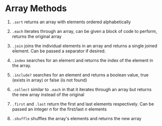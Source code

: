 # Array Methods

1. `.sort` returns an array with elements ordered alphabetically

1. `.each` iterates through an array, can be given a block of code to perform, returns the original array

1. `.join` joins the individual elements in an array and returns a single joined element. Can be passed a separator if desired.

1. `.index` searches for an element and returns the index of the element in the array.

1. `.include?` searches for an element and returns a boolean value, true (exists in array) or false (is not found)

1. `.collect` similar to `.each` in that it iterates through an array but returns the new array instead of the original

1. `.first` and `.last` return the first and last elements respectively. Can be passed an integer *n* for the first/last *n* elements

1. `.shuffle` shuffles the array's elements and returns the new array 
